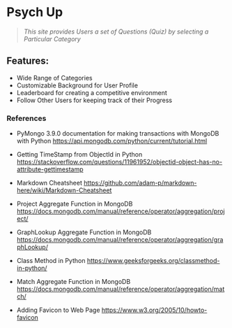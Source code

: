 # Psych Up

>*This site provides Users a set of Questions (Quiz) by selecting a Particular Category*

## Features:
+ Wide Range of Categories
+ Customizable Background for User Profile
+ Leaderboard for creating a competitive environment
+ Follow Other Users for keeping track of their Progress

### References 
+ PyMongo 3.9.0 documentation for making transactions with MongoDB with Python
    https://api.mongodb.com/python/current/tutorial.html
    
+ Getting TimeStamp from ObjectId in Python
    https://stackoverflow.com/questions/11961952/objectid-object-has-no-attribute-gettimestamp

+ Markdown Cheatsheet
    https://github.com/adam-p/markdown-here/wiki/Markdown-Cheatsheet

+ Project Aggregate Function in MongoDB
    https://docs.mongodb.com/manual/reference/operator/aggregation/project/

+ GraphLookup Aggregate Function in MongoDB
    https://docs.mongodb.com/manual/reference/operator/aggregation/graphLookup/

+ Class Method in Python
    https://www.geeksforgeeks.org/classmethod-in-python/

+ Match Aggregate Function in MongoDB
    https://docs.mongodb.com/manual/reference/operator/aggregation/match/

+ Adding Favicon to Web Page
    https://www.w3.org/2005/10/howto-favicon